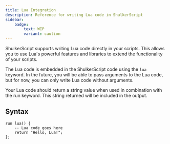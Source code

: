 ```yaml
---
title: Lua Integration
description: Reference for writing Lua code in ShulkerScript
sidebar:
    badge:
        text: WIP
        variant: caution
---
```


ShulkerScript supports writing Lua code directly in your scripts. This allows you to use Lua's powerful features and libraries to extend the functionality of your scripts.

The Lua code is embedded in the ShulkerScript code using the `lua` keyword. In the future, you will be able to pass arguments to the Lua code, but for now, you can only write Lua code without arguments.

Your Lua code should return a string value when used in combination with the run keyword. This string returned will be included in the output.

## Syntax
```shulkerscript
run lua() {
    -- Lua code goes here
    return "Hello, Lua!";
};
```